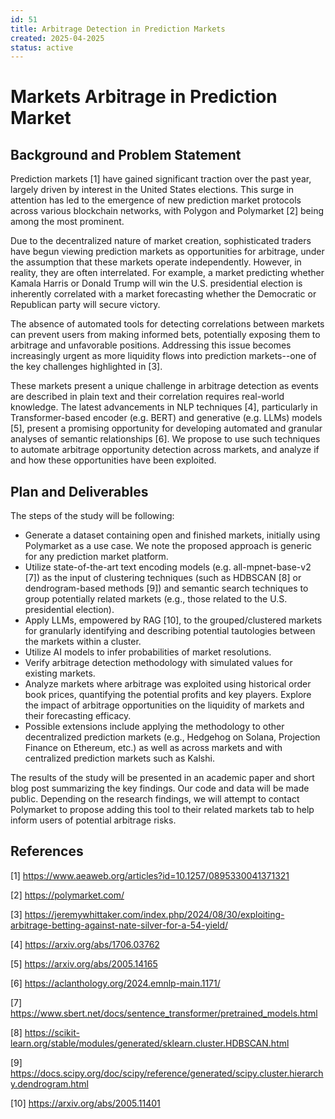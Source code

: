 ```yaml
---
id: 51
title: Arbitrage Detection in Prediction Markets
created: 2025-04-2025
status: active
---
```


# Markets Arbitrage in Prediction Market

## Background and Problem Statement
Prediction markets [1] have gained significant traction over the past year, largely driven by interest in the United States elections. This surge in attention has led to the emergence of new prediction market protocols across various blockchain networks, with Polygon and Polymarket [2] being among the most prominent.

Due to the decentralized nature of market creation, sophisticated traders have begun viewing prediction markets as opportunities for arbitrage, under the assumption that these markets operate independently. However, in reality, they are often interrelated. For example, a market predicting whether Kamala Harris or Donald Trump will win the U.S. presidential election is inherently correlated with a market forecasting whether the Democratic or Republican party will secure victory.

The absence of automated tools for detecting correlations between markets can prevent users from making informed bets, potentially exposing them to arbitrage and unfavorable positions. Addressing this issue becomes increasingly urgent as more liquidity flows into prediction markets--one of the key challenges highlighted in [3]. 

These markets present a unique challenge in arbitrage detection as events are described in plain text and their correlation requires real-world knowledge. The latest advancements in NLP techniques [4], particularly in Transformer-based encoder (e.g. BERT) and generative (e.g. LLMs) models [5], present a promising opportunity for developing automated and granular analyses of semantic relationships [6]. We propose to use such techniques to automate arbitrage opportunity detection across markets, and analyze if and how these opportunities have been exploited. 

## Plan and Deliverables

The steps of the study will be following:

- Generate a dataset containing open and finished markets, initially using Polymarket as a use case. We note the proposed approach is generic for any prediction market platform.
- Utilize state-of-the-art text encoding models (e.g. all-mpnet-base-v2 [7]) as the input of clustering techniques (such as HDBSCAN [8] or dendrogram-based methods [9]) and semantic search techniques to group potentially related markets (e.g., those related to the U.S. presidential election).
- Apply LLMs, empowered by RAG [10], to the grouped/clustered markets for granularly identifying and describing potential tautologies between the markets within a cluster.
- Utilize AI models to infer probabilities of market resolutions.
- Verify arbitrage detection methodology with simulated values for existing markets.
- Analyze markets where arbitrage was exploited using historical order book prices, quantifying the potential profits and key players. Explore the impact of arbitrage opportunities on the liquidity of markets and their forecasting efficacy. 
- Possible extensions include applying the methodology to other decentralized prediction markets (e.g., Hedgehog on Solana, Projection Finance on Ethereum, etc.) as well as across markets and with centralized prediction markets such as Kalshi.

The results of the study will be presented in an academic paper and short blog post summarizing the key findings. Our code and data will be made public. Depending on the research findings, we will attempt to contact Polymarket to propose adding this tool to their related markets tab to help inform users of potential arbitrage risks.

## References
[1] https://www.aeaweb.org/articles?id=10.1257/0895330041371321

[2] https://polymarket.com/

[3] https://jeremywhittaker.com/index.php/2024/08/30/exploiting-arbitrage-betting-against-nate-silver-for-a-54-yield/

[4] https://arxiv.org/abs/1706.03762

[5] https://arxiv.org/abs/2005.14165

[6] https://aclanthology.org/2024.emnlp-main.1171/

[7] https://www.sbert.net/docs/sentence_transformer/pretrained_models.html

[8] https://scikit-learn.org/stable/modules/generated/sklearn.cluster.HDBSCAN.html

[9] https://docs.scipy.org/doc/scipy/reference/generated/scipy.cluster.hierarchy.dendrogram.html

[10] https://arxiv.org/abs/2005.11401
